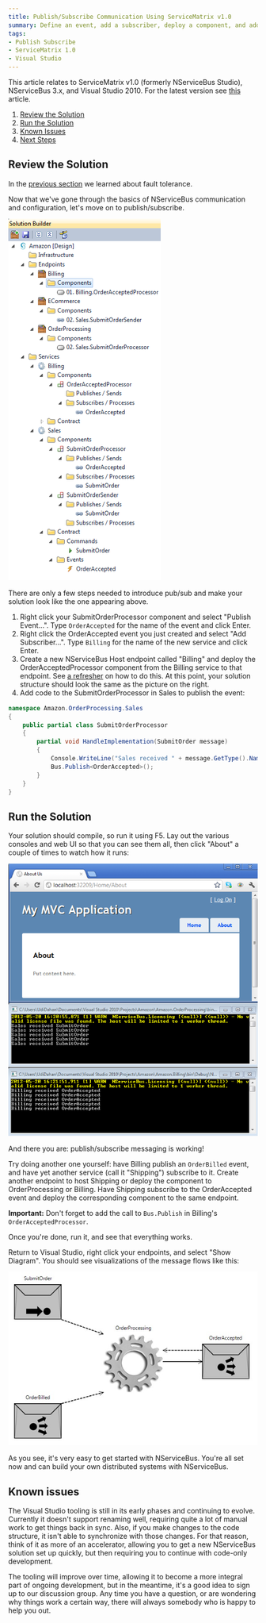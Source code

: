 ```yaml
---
title: Publish/Subscribe Communication Using ServiceMatrix v1.0
summary: Define an event, add a subscriber, deploy a component, and add code to publisher and subscriber.
tags:
- Publish Subscribe
- ServiceMatrix 1.0
- Visual Studio
---
```


This article relates to ServiceMatrix v1.0 (formerly NServiceBus Studio), NServiceBus 3.x, and Visual Studio 2010.  For the latest version see [this](getting-started-with-nservicebus-using-servicematrix-2.0-publish-subscribe.md "ServiceMatrix 2.0 Publish Subscribe") article.

1. [Review the Solution](#review-the-solution)
2. [Run the Solution](#run-the-solution)
3. [Known Issues](#known-issues)
4. [Next Steps](#next-steps)

## Review the Solution

In the [previous section](getting-started-fault-tolerance-servicematrix-1.0.md) we learned about fault tolerance.

Now that we've gone through the basics of NServiceBus communication and configuration, let's move on to publish/subscribe.

![Full Solution Builder](images/1.0/GettingStarted11.png)

There are only a few steps needed to introduce pub/sub and make your solution look like the one appearing above.

1.  Right click your SubmitOrderProcessor component and select "Publish Event...". Type `OrderAccepted` for the name of the event and click Enter.
2.  Right click the OrderAccepted event you just created and select "Add Subscriber...". Type `Billing` for the name of the new service and click Enter.
3.  Create a new NServiceBus Host endpoint called "Billing" and deploy the OrderAcceptedProcessor component from the Billing service to that endpoint. See [a refresher](getting-started-creating-a-new-project-servicematrix-1.0.md) on how to do this. At this point, your solution structure should look the same as the picture on the right.
4.  Add code to the SubmitOrderProcessor in Sales to publish the event:

```C#
namespace Amazon.OrderProcessing.Sales
{
    public partial class SubmitOrderProcessor
    {
        partial void HandleImplementation(SubmitOrder message)
        {
            Console.WriteLine("Sales received " + message.GetType().Name);
            Bus.Publish<OrderAccepted>();
        }
    }
}
```

## Run the Solution

Your solution should compile, so run it using F5.
Lay out the various consoles and web UI so that you can see them all, then click "About" a couple of times to watch how it runs:

![Running Pub/Sub](images/1.0/GettingStarted12.png)

And there you are: publish/subscribe messaging is working!

Try doing another one yourself: have Billing publish an `OrderBilled` event, and have yet another service (call it "Shipping") subscribe to it. Create another endpoint to host Shipping or deploy the component to OrderProcessing or Billing. Have Shipping subscribe to the OrderAccepted event and deploy the corresponding component to the same endpoint.

**Important:** Don't forget to add the call to `Bus.Publish` in Billing's `OrderAcceptedProcessor`.

Once you're done, run it, and see that everything works.

Return to Visual Studio, right click your endpoints, and select "Show Diagram". You should see visualizations of the message flows like this:

![Endpoint message flow](images/1.0/GettingStarted13.jpg)

As you see, it's very easy to get started with NServiceBus. You're all set now and can build your own distributed systems with NServiceBus.

## Known issues

The Visual Studio tooling is still in its early phases and continuing to evolve. Currently it doesn't support renaming well, requiring quite a lot of manual work to get things back in sync. Also, if you make changes to the code structure, it isn't able to synchronize with those changes. For that reason, think of it as more of an accelerator, allowing you to get a new NServiceBus solution set up quickly, but then requiring you to continue with code-only development.

The tooling will improve over time, allowing it to become a more integral part of ongoing development, but in the meantime, it's a good idea to sign up to our discussion group. Any time you have a question, or are wondering why things work a certain way, there will always somebody who is happy to help you out.
